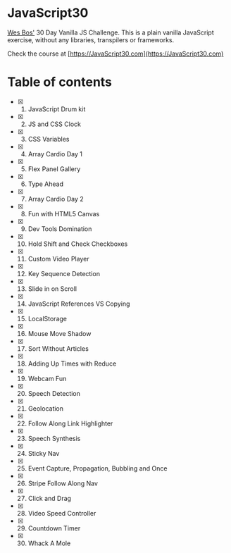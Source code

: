 # JavaScript30
[Wes Bos'](https://github.com/wesbos/JavaScript30) 30 Day Vanilla JS Challenge. This is a plain vanilla JavaScript exercise, without any libraries, transpilers or frameworks.

Check the course at [https://JavaScript30.com](https://JavaScript30.com)

# Table of contents
- [X] 1. JavaScript Drum kit
- [X] 2. JS and CSS Clock
- [X] 3. CSS Variables
- [X] 4. Array Cardio Day 1
- [X] 5. Flex Panel Gallery
- [X] 6. Type Ahead
- [X] 7. Array Cardio Day 2
- [X] 8. Fun with HTML5 Canvas
- [X] 9. Dev Tools Domination
- [X] 10. Hold Shift and Check Checkboxes
- [X] 11. Custom Video Player
- [X] 12. Key Sequence Detection
- [X] 13. Slide in on Scroll
- [X] 14. JavaScript References VS Copying
- [X] 15. LocalStorage
- [X] 16. Mouse Move Shadow
- [X] 17. Sort Without Articles
- [X] 18. Adding Up Times with Reduce
- [X] 19. Webcam Fun
- [X] 20. Speech Detection
- [X] 21. Geolocation
- [X] 22. Follow Along Link Highlighter
- [X] 23. Speech Synthesis
- [X] 24. Sticky Nav
- [X] 25. Event Capture, Propagation, Bubbling and Once
- [X] 26. Stripe Follow Along Nav
- [X] 27. Click and Drag
- [X] 28. Video Speed Controller
- [X] 29. Countdown Timer
- [X] 30. Whack A Mole             

